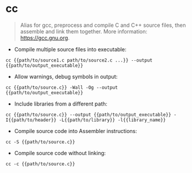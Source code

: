 # cc

> Alias for gcc, preprocess and compile C and C++ source files, then assemble and link them together.
> More information: <https://gcc.gnu.org>.

- Compile multiple source files into executable:

`cc {{path/to/source1.c path/to/source2.c ...}} --output {{path/to/output_executable}}`

- Allow warnings, debug symbols in output:

`cc {{path/to/source.c}} -Wall -Og --output {{path/to/output_executable}}`

- Include libraries from a different path:

`cc {{path/to/source.c}} --output {{path/to/output_executable}} -I{{path/to/header}} -L{{path/to/library}} -l{{library_name}}`

- Compile source code into Assembler instructions:

`cc -S {{path/to/source.c}}`

- Compile source code without linking:

`cc -c {{path/to/source.c}}`
